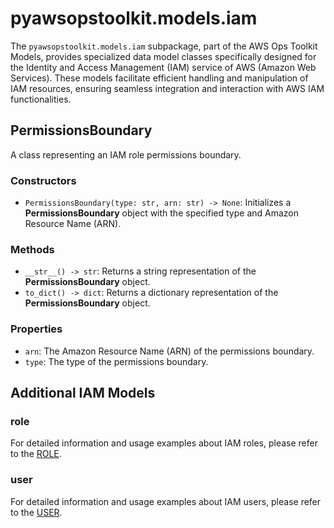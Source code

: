 # pyawsopstoolkit.models.iam

The `pyawsopstoolkit.models.iam` subpackage, part of the AWS Ops Toolkit Models, provides specialized data model classes
specifically designed for the Identity and Access Management (IAM) service of AWS (Amazon Web Services). These models
facilitate efficient handling and manipulation of IAM resources, ensuring seamless integration and interaction with AWS
IAM functionalities.

## PermissionsBoundary

A class representing an IAM role permissions boundary.

### Constructors

- `PermissionsBoundary(type: str, arn: str) -> None`: Initializes a **PermissionsBoundary** object with the specified
  type and Amazon Resource Name (ARN).

### Methods

- `__str__() -> str`: Returns a string representation of the **PermissionsBoundary** object.
- `to_dict() -> dict`: Returns a dictionary representation of the **PermissionsBoundary** object.

### Properties

- `arn`: The Amazon Resource Name (ARN) of the permissions boundary.
- `type`: The type of the permissions boundary.

## Additional IAM Models

### role

For detailed information and usage examples about IAM roles, please refer to the [ROLE](iam/ROLE.md).

### user

For detailed information and usage examples about IAM users, please refer to the [USER](iam/USER.md).